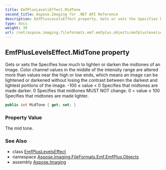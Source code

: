```yaml
---
title: EmfPlusLevelsEffect.MidTone
second_title: Aspose.Imaging for .NET API Reference
description: EmfPlusLevelsEffect property. Gets or sets the Specifies how much to lighten or darken the midtones of an image. Color channel values in the middle of the intensity range are altered more than values near the high or low ends which means an image can be lightened or darkened without losing the contrast between the darkest and lightest portions of the image. 100  value  0 Specifies that midtones are made darker. 0 Specifies that midtones MUST NOT change. 0  value  100 Specifies that midtones are made lighter
type: docs
weight: 30
url: /net/aspose.imaging.fileformats.emf.emfplus.objects/emfpluslevelseffect/midtone/
---
```

## EmfPlusLevelsEffect.MidTone property

Gets or sets the Specifies how much to lighten or darken the midtones of an image. Color channel values in the middle of the intensity range are altered more than values near the high or low ends, which means an image can be lightened or darkened without losing the contrast between the darkest and lightest portions of the image. -100 ≤ value &lt; 0 Specifies that midtones are made darker. 0 Specifies that midtones MUST NOT change. 0 &lt; value ≤ 100 Specifies that midtones are made lighter.

```csharp
public int MidTone { get; set; }
```

### Property Value

The mid tone.

### See Also

* class [EmfPlusLevelsEffect](../)
* namespace [Aspose.Imaging.FileFormats.Emf.EmfPlus.Objects](../../emfpluslevelseffect/)
* assembly [Aspose.Imaging](../../../)



